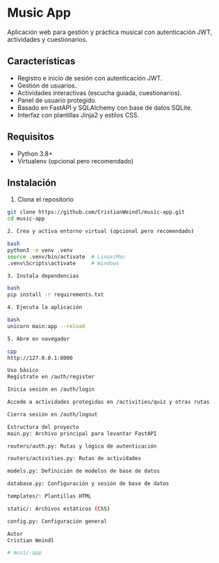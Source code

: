 # Music App

Aplicación web para gestión y práctica musical con autenticación JWT, actividades y cuestionarios.

## Características

- Registro e inicio de sesión con autenticación JWT.
- Gestión de usuarios.
- Actividades interactivas (escucha guiada, cuestionarios).
- Panel de usuario protegido.
- Basado en FastAPI y SQLAlchemy con base de datos SQLite.
- Interfaz con plantillas Jinja2 y estilos CSS.

## Requisitos

- Python 3.8+
- Virtualenv (opcional pero recomendado)

## Instalación

1. Clona el repositorio

```bash
git clone https://github.com/CristianWeindl/music-app.git
cd music-app

2. Crea y activa entorno virtual (opcional pero recomendado)

bash
python3 -m venv .venv
source .venv/bin/activate  # Linux/Mac
.venv\Scripts\activate     # Windows

3. Instala dependencias

bash
pip install -r requirements.txt

4. Ejecuta la aplicación

bash
unicorn main:app --reload

5. Abre en navegador

cpp
http://127.0.0.1:8000

Uso básico
Regístrate en /auth/register

Inicia sesión en /auth/login

Accede a actividades protegidas en /activities/quiz y otras rutas

Cierra sesión en /auth/logout

Estructura del proyecto
main.py: Archivo principal para levantar FastAPI

routers/auth.py: Rutas y lógica de autenticación

routers/activities.py: Rutas de actividades

models.py: Definición de modelos de base de datos

database.py: Configuración y sesión de base de datos

templates/: Plantillas HTML

static/: Archivos estáticos (CSS)

config.py: Configuración general

Autor
Cristian Weindl

# music-app
